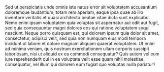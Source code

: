 Sed ut perspiciatis unde omnis iste natus error sit voluptatem 
accusantium doloremque laudantium, totam rem aperiam, eaque ipsa 
quae ab illo inventore veritatis et quasi architecto beatae 
vitae dicta sunt explicabo. Nemo enim ipsam voluptatem quia 
voluptas sit aspernatur aut odit aut fugit, sed quia 
consequuntur magni dolores eos qui ratione voluptatem sequi 
nesciunt. Neque porro quisquam est, qui dolorem ipsum quia dolor 
sit amet, consectetur, adipisci velit, sed quia non numquam eius 
modi tempora incidunt ut labore et dolore magnam aliquam quaerat 
voluptatem. Ut enim ad minima veniam, quis nostrum 
exercitationem ullam corporis suscipit laboriosam, nisi ut 
aliquid ex ea commodi consequatur? Quis autem vel eum iure 
reprehenderit qui in ea voluptate velit esse quam nihil 
molestiae consequatur, vel illum qui dolorem eum fugiat quo 
voluptas nulla pariatur?  